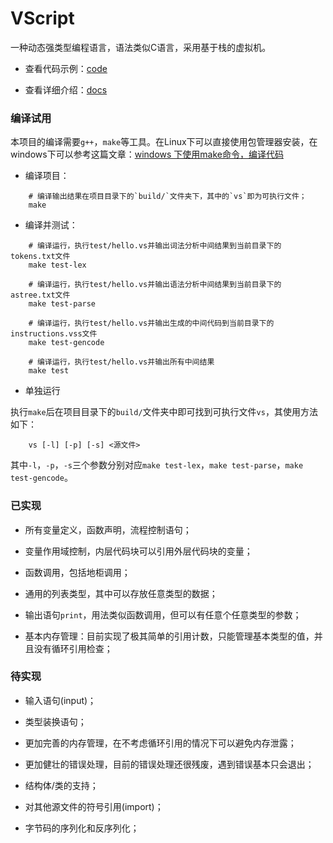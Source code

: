 # VScript

一种动态强类型编程语言，语法类似C语言，采用基于栈的虚拟机。

* 查看代码示例：[code](code/)

* 查看详细介绍：[docs](docs/Intro.md)

### 编译试用

本项目的编译需要`g++`，`make`等工具。在Linux下可以直接使用包管理器安装，在windows下可以参考这篇文章：[windows 下使用make命令，编译代码](https://blog.csdn.net/Nicholas_Liu2017/article/details/78323391)

* 编译项目：

```shell
    # 编译输出结果在项目目录下的`build/`文件夹下，其中的`vs`即为可执行文件；
    make
```

* 编译并测试：

``` shell
    # 编译运行，执行test/hello.vs并输出词法分析中间结果到当前目录下的tokens.txt文件
    make test-lex

    # 编译运行，执行test/hello.vs并输出语法分析中间结果到当前目录下的astree.txt文件
    make test-parse

    # 编译运行，执行test/hello.vs并输出生成的中间代码到当前目录下的instructions.vss文件
    make test-gencode

    # 编译运行，执行test/hello.vs并输出所有中间结果
    make test
```

* 单独运行

执行`make`后在项目目录下的`build/`文件夹中即可找到可执行文件`vs`，其使用方法如下：

```
    vs [-l] [-p] [-s] <源文件>
```

其中`-l`，`-p`，`-s`三个参数分别对应`make test-lex`，`make test-parse`，`make test-gencode`。

### 已实现

* 所有变量定义，函数声明，流程控制语句；

* 变量作用域控制，内层代码块可以引用外层代码块的变量；

* 函数调用，包括地柜调用；

* 通用的列表类型，其中可以存放任意类型的数据；

* 输出语句`print`，用法类似函数调用，但可以有任意个任意类型的参数；

* 基本内存管理：目前实现了极其简单的引用计数，只能管理基本类型的值，并且没有循环引用检查；

### 待实现

* 输入语句(input)；

* 类型装换语句；

* 更加完善的内存管理，在不考虑循环引用的情况下可以避免内存泄露；

* 更加健壮的错误处理，目前的错误处理还很残废，遇到错误基本只会退出；

* 结构体/类的支持；

* 对其他源文件的符号引用(import)；

* 字节码的序列化和反序列化；

